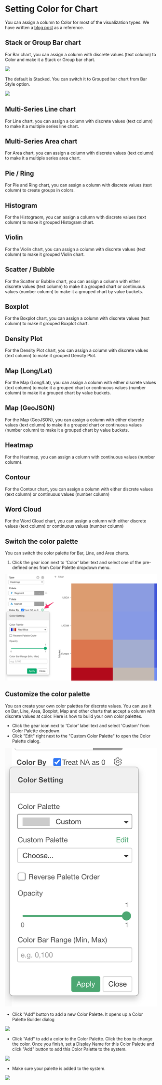 # Setting Color for Chart

You can assign a column to Color for most of the visualization types. We have written a [blog post](https://blog.exploratory.io/how-to-customize-the-color-palette-and-the-order-in-legend-3d780b567a9b#.tnmbhs2rh) as a reference.

## Stack or Group Bar chart

For Bar chart, you can assign a column with discrete values (text column) to Color and make it a Stack or Group bar chart.


![](images/bar-stacked.png)


The default is Stacked. You can switch it to Grouped bar chart from Bar Style option.


![](images/bar-grouped.png)



## Multi-Series Line chart

For Line chart, you can assign a column with discrete values (text column) to make it a multiple series line chart.

## Multi-Series Area chart

For Area chart, you can assign a column with discrete values (text column) to make it a multiple series area chart.


## Pie / Ring 

For Pie and Ring chart, you can assign a column with discrete values (text column) to create groups in colors.


## Histogram

For the Histograom, you can assign a column with discrete values (text column) to make it grouped Histogram chart.

## Violin 

For the Violin chart, you can assign a column with discrete values (text column) to make it grouped Violin chart.


## Scatter / Bubble 

For the Scatter or Bubble chart, you can assign a column with either discrete values (text column) to make it a grouped chart or continuous values (number column) to make it a grouped chart by value buckets. 


## Boxplot 

For the Boxplot chart, you can assign a column with discrete values (text column) to make it grouped Boxplot chart.

## Density Plot

For the Density Plot chart, you can assign a column with discrete values (text column) to make it grouped Density Plot.



## Map (Long/Lat) 

For the Map (Long/Lat), you can assign a column with either discrete values (text column) to make it a grouped chart or continuous values (number column) to make it a grouped chart by value buckets.

## Map (GeoJSON)

For the Map (GeoJSON), you can assign a column with either discrete values (text column) to make it a grouped chart  or continuous values (number column) to make it a grouped chart by value buckets. 

## Heatmap 

For the Heatmap, you can assign a column with continuous values (number column). 

## Contour

For the Contour chart, you can assign a column with either discrete values (text column) or continuous values (number column) 

## Word Cloud

For the Word Cloud chart, you can assign a column with either discrete values (text column) or continuous values (number column) 



## Switch the color palette

You can switch the color palette for Bar, Line, and Area charts.

1. Click the gear icon next to 'Color' label text and select one of the pre-defined ones from Color Palette dropdown menu.

![](images/color-1.png)


## Customize the color palette

You can create your own color palettes for discrete values. You can use it on Bar, Line, Area, Boxplot, Map and other charts that accept a column with discrete values at color. Here is how to build your own color palettes.

* Click the gear icon next to 'Color' label text and select 'Custom' from Color Palette dropdown.
* Click "Edit" right next to the "Custom Color Palette" to open the Color Palette dialog. 

![](images/build_palette1.png)


* Click "Add" button to add a new Color Palette. It opens up a Color Palette Builder dialog

![](images/build_palette2.png)

* Click "Add" to add a color to the Color Palette. Click the box to change the color. Once you finish, set a Display Name for this Color Palette and click "Add" button to add this Color Palette to the system.

![](images/build_palette3.png)

* Make sure your palette is added to the system. 

![](images/build_palette4.png)
